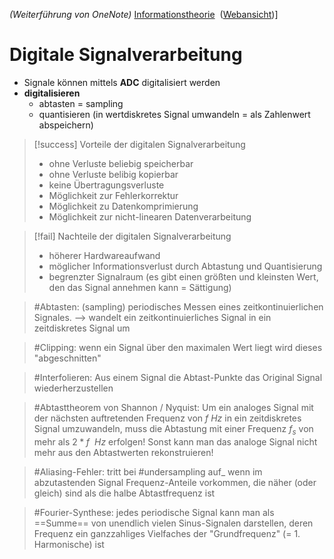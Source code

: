 _(Weiterführung von OneNote)_ [Informationstheorie](onenote:https://d.docs.live.net/bea805b7c1a2dd7b/Dokumente/OneNote-Notizbücher/GINF_2324/Mitschrift-Ginf.one#Informationstheorie&section-id={45B5E75E-00DA-489F-86FB-D038859CA35B}&page-id={A9DA4DF9-17AF-4AA2-B36D-F7161651C95A}&end)  ([Webansicht](https://onedrive.live.com/view.aspx?resid=BEA805B7C1A2DD7B%21332&id=documents&wd=target%28Mitschrift-Ginf.one%7C45B5E75E-00DA-489F-86FB-D038859CA35B%2FInformationstheorie%7CA9DA4DF9-17AF-4AA2-B36D-F7161651C95A%2F%29))]

# Digitale Signalverarbeitung
- Signale können mittels __ADC__ digitalisiert werden
- __digitalisieren__
	- abtasten = sampling
	- quantisieren (in wertdiskretes Signal umwandeln = als Zahlenwert abspeichern)

>[!success] Vorteile der digitalen Signalverarbeitung
>- ohne Verluste beliebig speicherbar
>- ohne Verluste belibig kopierbar
>- keine Übertragungsverluste
>- Möglichkeit zur Fehlerkorrektur
>- Möglichkeit zu Datenkomprimierung
>- Möglichkeit zur nicht-linearen Datenverarbeitung

>[!fail] Nachteile der digitalen Signalverarbeitung
>- höherer Hardwareaufwand
>- möglicher Informationsverlust durch Abtastung und Quantisierung
>- begrenzter Signalraum (es gibt einen größten und kleinsten Wert, den das Signal annehmen kann = Sättigung)

> #Abtasten: (sampling) periodisches Messen eines zeitkontinuierlichen Signales.
--> wandelt ein zeitkontinuierliches Signal in ein zeitdiskretes Signal um

> #Clipping: wenn ein Signal über den maximalen Wert liegt wird dieses "abgeschnitten"

> #Interfolieren: Aus einem Signal die Abtast-Punkte das Original Signal wiederherzustellen

> #Abtasttheorem von Shannon / Nyquist:
Um ein analoges Signal mit der nächsten auftretenden Frequenz von $f \ Hz$ in ein zeitdiskretes Signal umzuwandeln, muss die Abtastung mit einer Frequenz $f_s$ von mehr als $2*f \ \ Hz$ erfolgen!
Sonst kann man das analoge Signal nicht mehr aus den Abtastwerten rekonstruieren!

> #Aliasing-Fehler: tritt bei #undersampling auf_ wenn im abzutastenden Signal Frequenz-Anteile vorkommen, die näher (oder gleich) sind als die halbe Abtastfrequenz ist

> #Fourier-Synthese: jedes periodische Signal kann man als ==Summe== von unendlich vielen Sinus-Signalen darstellen, deren Frequenz ein ganzzahliges Vielfaches der "Grundfrequenz" (= 1. Harmonische) ist